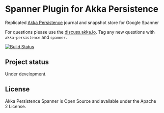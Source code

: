 # Spanner Plugin for Akka Persistence

Replicated [Akka Persistence](https://doc.akka.io/docs/akka/current/scala/persistence.html) journal and snapshot 
store for Google Spanner 

For questions please use the [discuss.akka.io](https://discuss.akka.io). Tag any new questions with `akka-persistence` and `spanner`.

[![Build Status](https://travis-ci.com/akka/akka-persistence-spanner.svg?branch=master)](https://travis-ci.com/akka/akka-persistence-spanner)

## Project status

Under development.

## License

Akka Persistence Spanner is Open Source and available under the Apache 2 License.
